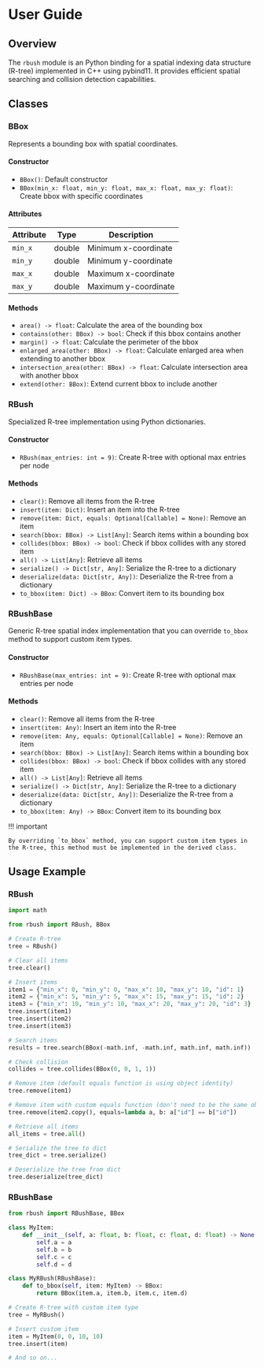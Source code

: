 # User Guide

## Overview

The `rbush` module is an Python binding for a spatial indexing data structure (R-tree) implemented in C++ using pybind11. It provides efficient spatial searching and collision detection capabilities.

## Classes

### BBox

Represents a bounding box with spatial coordinates.

#### Constructor

- `BBox()`: Default constructor
- `BBox(min_x: float, min_y: float, max_x: float, max_y: float)`: Create bbox with specific coordinates

#### Attributes

| Attribute | Type   | Description               |
|-----------|--------|---------------------------|
| `min_x`   | double | Minimum x-coordinate      |
| `min_y`   | double | Minimum y-coordinate      |
| `max_x`   | double | Maximum x-coordinate      |
| `max_y`   | double | Maximum y-coordinate      |

#### Methods

- `area() -> float`: Calculate the area of the bounding box
- `contains(other: BBox) -> bool`: Check if this bbox contains another
- `margin() -> float`: Calculate the perimeter of the bbox
- `enlarged_area(other: BBox) -> float`: Calculate enlarged area when extending to another bbox
- `intersection_area(other: BBox) -> float`: Calculate intersection area with another bbox
- `extend(other: BBox)`: Extend current bbox to include another

### RBush

Specialized R-tree implementation using Python dictionaries.

#### Constructor

- `RBush(max_entries: int = 9)`: Create R-tree with optional max entries per node

#### Methods

- `clear()`: Remove all items from the R-tree
- `insert(item: Dict)`: Insert an item into the R-tree
- `remove(item: Dict, equals: Optional[Callable] = None)`: Remove an item
- `search(bbox: BBox) -> List[Any]`: Search items within a bounding box
- `collides(bbox: BBox) -> bool`: Check if bbox collides with any stored item
- `all() -> List[Any]`: Retrieve all items
- `serialize() -> Dict[str, Any]`: Serialize the R-tree to a dictionary
- `deserialize(data: Dict[str, Any])`: Deserialize the R-tree from a dictionary
- `to_bbox(item: Dict) -> BBox`: Convert item to its bounding box

### RBushBase

Generic R-tree spatial index implementation that you can override `to_bbox` method to support custom item types.

#### Constructor

- `RBushBase(max_entries: int = 9)`: Create R-tree with optional max entries per node

#### Methods

- `clear()`: Remove all items from the R-tree
- `insert(item: Any)`: Insert an item into the R-tree
- `remove(item: Any, equals: Optional[Callable] = None)`: Remove an item
- `search(bbox: BBox) -> List[Any]`: Search items within a bounding box
- `collides(bbox: BBox) -> bool`: Check if bbox collides with any stored item
- `all() -> List[Any]`: Retrieve all items
- `serialize() -> Dict[str, Any]`: Serialize the R-tree to a dictionary
- `deserialize(data: Dict[str, Any])`: Deserialize the R-tree from a dictionary
- `to_bbox(item: Any) -> BBox`: Convert item to its bounding box

!!! important

    By overriding `to_bbox` method, you can support custom item types in the R-tree, this method must be implemented in the derived class.

## Usage Example

### RBush

```python
import math

from rbush import RBush, BBox

# Create R-tree
tree = RBush()

# Clear all items
tree.clear()

# Insert items
item1 = {"min_x": 0, "min_y": 0, "max_x": 10, "max_y": 10, "id": 1}
item2 = {"min_x": 5, "min_y": 5, "max_x": 15, "max_y": 15, "id": 2}
item3 = {"min_x": 10, "min_y": 10, "max_x": 20, "max_y": 20, "id": 3}
tree.insert(item1)
tree.insert(item2)
tree.insert(item3)

# Search items
results = tree.search(BBox(-math.inf, -math.inf, math.inf, math.inf))

# Check collision
collides = tree.collides(BBox(0, 0, 1, 1))

# Remove item (default equals function is using object identity)
tree.remove(item1)

# Remove item with custom equals function (don't need to be the same object)
tree.remove(item2.copy(), equals=lambda a, b: a["id"] == b["id"])

# Retrieve all items
all_items = tree.all()

# Serialize the tree to dict
tree_dict = tree.serialize()

# Deserialize the tree from dict
tree.deserialize(tree_dict)
```

### RBushBase

```python
from rbush import RBushBase, BBox

class MyItem:
    def __init__(self, a: float, b: float, c: float, d: float) -> None:
        self.a = a
        self.b = b
        self.c = c
        self.d = d

class MyRBush(RBushBase):
    def to_bbox(self, item: MyItem) -> BBox:
        return BBox(item.a, item.b, item.c, item.d)

# Create R-tree with custom item type
tree = MyRBush()

# Insert custom item
item = MyItem(0, 0, 10, 10)
tree.insert(item)

# And so on...
```
